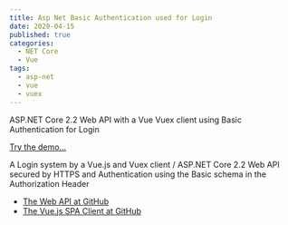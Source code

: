 ```yaml
---
title: Asp Net Basic Authentication used for Login
date: 2020-04-15
published: true
categories:
  - NET Core
  - Vue
tags:
  - asp-net
  - vue
  - vuex
---
```



ASP.NET Core 2.2 Web API with a Vue Vuex client using Basic Authentication for Login

<a href="https://basic.auth.client.core.persteenolsen.com" target="_blank" title="Basic Authentication">Try the demo...</a>

<p>A Login system by a Vue.js and Vuex client / ASP.NET Core 2.2 Web API secured by HTTPS and Authentication using the Basic schema in the Authorization Header</p>

<ul>
<li><a href="https://github.com/persteenolsen/aspnet-core-basic-authentication-api" target="_blank">The Web API at GitHub</a></li>
<li><a href="https://github.com/persteenolsen/vue-basic-authentication-client" target="_blank">The Vue.js SPA Client at GitHub</a></li>
</ul>